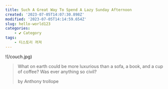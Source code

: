 ```yaml
---
title: Such A Great Way To Spend A Lazy Sunday Afternoon
created: '2023-07-05T14:07:30.898Z'
modified: '2023-07-05T14:14:59.654Z'
slug: hello-world123
categories:
    - 💕 Category
tags:
    - 티스토리 꺼져
---
```


!(/couch.jpg)

> What on earth could be more luxurious than a sofa, a book, and a cup of coffee? Was ever anything so civil?
>
> by Anthony trollope
